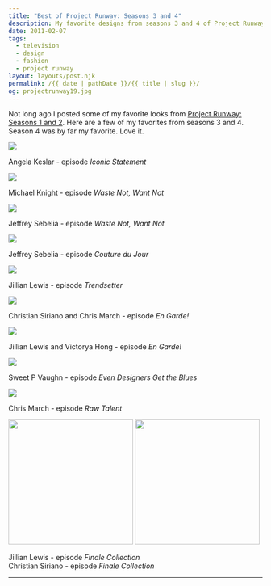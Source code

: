 ```yaml
---
title: "Best of Project Runway: Seasons 3 and 4"
description: My favorite designs from seasons 3 and 4 of Project Runway.
date: 2011-02-07
tags: 
  - television
  - design
  - fashion
  - project runway
layout: layouts/post.njk
permalink: /{{ date | pathDate }}/{{ title | slug }}/
og: projectrunway19.jpg
---
```


Not long ago I posted some of my favorite looks from [Project Runway: Seasons 1 and 2](/2011/01/31/best-of-project-runway-seasons-1-and-2/). Here are a few of my favorites from seasons 3 and 4. Season 4 was by far my favorite. Love it.

![](/img/projectrunway9.jpg)

Angela Keslar - episode _Iconic Statement_

![](/img/projectrunway10.jpg)

Michael Knight - episode _Waste Not, Want Not_

![](/img/projectrunway11.jpg)

Jeffrey Sebelia - episode _Waste Not, Want Not_

![](/img/projectrunway12.jpg)

Jeffrey Sebelia - episode _Couture du Jour_

![](/img/projectrunway13.jpg)

Jillian Lewis - episode _Trendsetter_

![](/img/projectrunway14.jpg)

Christian Siriano and Chris March - episode _En Garde!_

![](/img/projectrunway15.jpg)

Jillian Lewis and Victorya Hong - episode _En Garde!_

![](/img/projectrunway16.jpg)

Sweet P Vaughn - episode _Even Designers Get the Blues_

![](/img/projectrunway17.jpg)

Chris March - episode _Raw Talent_

<p>
  <img src="/img/projectrunway18.jpg" width="247" class="img-left" />
  <img src="/img/projectrunway19.jpg" width="247" />
</p>

Jillian Lewis - episode _Finale Collection_  
Christian Siriano - episode _Finale Collection_

---
